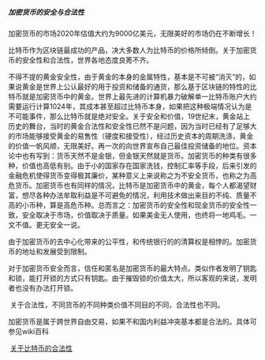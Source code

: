 ##### 加密货币的安全与合法性

​        加密货币的市场2020年估值大约为9000亿美元，无限美好的市场仍在不断增长！

​        比特币作为区块链最成功的产品，决大多数人为比特币的价格所倾倒。关于加密货币的安全性和合法性，世界各地态度良莠不齐。

​       不得不提的黄金安全性，由于黄金的本身的金属特性，基本是不可被“消灭”的，如果说黄金是世界上公认最好的用于投资和储备的通货，那么基于区块链的特性的比特币就是加密货币中的黄金。世界上最先进的计算机暴力破解单一比特币账户大约需要运行计算1024年，其成本甚至超过比特币本身，如果把这种极端情况认为是不可能事件，那么比特币就是绝对安全。关于安全和价值，19世纪末，黄金站上历史的舞台，当时的黄金合法性和安全性已然不是问题，因为当时已经有了足够大的市场能够接受黄金的易售性（硬度和接受性），经过历史资本的周期洗涤，黄金的价值一帆风顺，无限美好。再一次的向世界宣布自己最佳投资储备的地位。资本论中也有写到：货币天然不是金银，但金银天然就是货币。加密货币的种类有很多种，价值也高低有别。由于小的国家存在国家洗钱，控制汇率等手段，后来引发的金融危机使得货币变得极其廉价，某种意义上来说称之为不安全货币，也称之为高危货币。加密货币也有同样的情况，比特币是加密货币中的黄金，每个人都渴望财富，想尽各种办法牟取利益是不可避免的情况，利用技术做出来目的不纯、质量不高的小币种，算是高危币种。总而言之：加密货币的安全性和现金货币的安全性一致，安全取决于市场，价值取决于质量。如果美金无人使用，也终将一地鸡毛。一文不值。更无安全一说。

​       由于加密货币的去中心化带来的公平性，和传统银行的的清算权是相悖的。加密货币的地址和发展受到限制。

​       对于加密货币安全而言，信任和匿名是加密货币的最大特点。类似作者发明了钥匙和锁，能打开锁的方式只有钥匙。由于摧毁锁的价值太大，所以客观的来说，发明者也没有办法打开锁。

​      关于合法性，不同货币的不同种类价值不同目的不同，合法性也不同。

​      加密货币是属于跨世界自由交易，如果不和国内利益冲突基本都是合法的。具体可参见wiki百科

​      [关于比特币的合法性](https://zh.wikipedia.org/wiki/%E6%AF%94%E7%89%B9%E5%B8%81%E5%9C%A8%E5%90%84%E5%9B%BD%E6%88%96%E5%9C%B0%E5%8C%BA%E7%9A%84%E5%90%88%E6%B3%95%E6%80%A7)

​     

​      



​      

​      

​         

​    

​     

​       

​     

